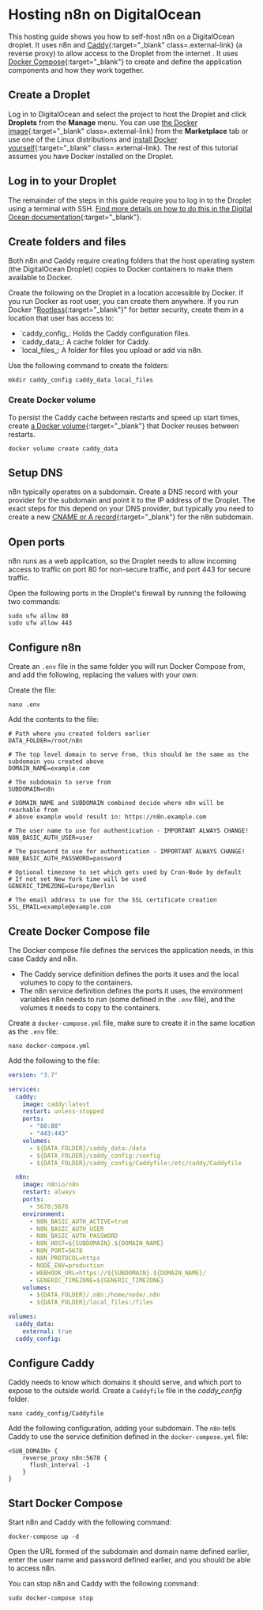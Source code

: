 # Hosting n8n on DigitalOcean

This hosting guide shows you how to self-host n8n on a DigitalOcean droplet. It uses n8n and [Caddy](http://caddyserver.com){:target="_blank" class=.external-link} (a reverse proxy) to allow access to the Droplet from the internet . It uses [Docker Compose](https://docs.docker.com/compose/){:target="_blank"} to create and define the application components and how they work together.

## Create a Droplet

Log in to DigitalOcean and select the project to host the Droplet and click **Droplets** from the **Manage** menu. You can use [the Docker image](https://marketplace.digitalocean.com/apps/docker){:target="_blank" class=.external-link} from the **Marketplace** tab or use one of the Linux distributions and [install Docker yourself](https://www.docker.com/get-started/){:target="_blank" class=.external-link}. The rest of this tutorial assumes you have Docker installed on the Droplet.

## Log in to your Droplet

The remainder of the steps in this guide require you to log in to the Droplet using a terminal with SSH. [Find more details on how to do this in the Digital Ocean documentation](https://docs.digitalocean.com/products/droplets/how-to/connect-with-ssh/){:target="_blank"}.

## Create folders and files

Both n8n and Caddy require creating folders that the host operating system (the DigitalOcean Droplet) copies to Docker containers to make them available to Docker.

Create the following on the Droplet in a location accessible by Docker. If you run Docker as root user, you can create them anywhere. If you run Docker "[Rootless](https://docs.docker.com/engine/security/rootless/){:target="_blank"}" for better security, create them in a location that user has access to:

- `caddy_config_: Holds the Caddy configuration files.
- `caddy_data_: A cache folder for Caddy.
- `local_files_: A folder for files you upload or add via n8n.

Use the following command to create the folders:

```shell
mkdir caddy_config caddy_data local_files
```

### Create Docker volume

To persist the Caddy cache between restarts and speed up start times, create [a Docker volume](https://docs.docker.com/storage/volumes/){:target="_blank"} that Docker reuses between restarts.

```shell
docker volume create caddy_data
```

## Setup DNS

n8n typically operates on a subdomain. Create a DNS record with your provider for the subdomain and point it to the IP address of the Droplet. The exact steps for this depend on your DNS provider, but typically you need to create a new [CNAME or A record](https://ns1.com/resources/dns-records-explained){:target="_blank"} for the n8n subdomain.

## Open ports

n8n runs as a web application, so the Droplet needs to allow incoming access to traffic on port 80 for non-secure traffic, and port 443 for secure traffic.

Open the following ports in the Droplet's firewall by running the following two commands:

```shell
sudo ufw allow 80
sudo ufw allow 443
```

## Configure n8n

Create an `.env` file in the same folder you will run Docker Compose from, and add the following, replacing the values with your own:

Create the file:

```shell
nano .env
```

Add the contents to the file:

```env
# Path where you created folders earlier
DATA_FOLDER=/root/n8n

# The top level domain to serve from, this should be the same as the subdomain you created above
DOMAIN_NAME=example.com

# The subdomain to serve from
SUBDOMAIN=n8n

# DOMAIN_NAME and SUBDOMAIN combined decide where n8n will be reachable from
# above example would result in: https://n8n.example.com

# The user name to use for authentication - IMPORTANT ALWAYS CHANGE!
N8N_BASIC_AUTH_USER=user

# The password to use for authentication - IMPORTANT ALWAYS CHANGE!
N8N_BASIC_AUTH_PASSWORD=password

# Optional timezone to set which gets used by Cron-Node by default
# If not set New York time will be used
GENERIC_TIMEZONE=Europe/Berlin

# The email address to use for the SSL certificate creation
SSL_EMAIL=example@example.com
```

## Create Docker Compose file

The Docker compose file defines the services the application needs, in this case Caddy and n8n.

- The Caddy service definition defines the ports it uses and the local volumes to copy to the containers.
- The n8n service definition defines the ports it uses, the environment variables n8n needs to run (some defined in the `.env` file), and the volumes it needs to copy to the containers.

Create a `docker-compose.yml` file, make sure to create it in the same location as the `.env` file:

```shell
nano docker-compose.yml
```

Add the following to the file:

```yaml
version: "3.7"

services:
  caddy:
    image: caddy:latest
    restart: unless-stopped
    ports:
      - "80:80"
      - "443:443"
    volumes:
      - ${DATA_FOLDER}/caddy_data:/data
      - ${DATA_FOLDER}/caddy_config:/config
      - ${DATA_FOLDER}/caddy_config/Caddyfile:/etc/caddy/Caddyfile

  n8n:
    image: n8nio/n8n
    restart: always
    ports:
      - 5678:5678
    environment:
      - N8N_BASIC_AUTH_ACTIVE=true
      - N8N_BASIC_AUTH_USER
      - N8N_BASIC_AUTH_PASSWORD
      - N8N_HOST=${SUBDOMAIN}.${DOMAIN_NAME}
      - N8N_PORT=5678
      - N8N_PROTOCOL=https
      - NODE_ENV=production
      - WEBHOOK_URL=https://${SUBDOMAIN}.${DOMAIN_NAME}/
      - GENERIC_TIMEZONE=${GENERIC_TIMEZONE}
    volumes:
      - ${DATA_FOLDER}/.n8n:/home/node/.n8n
      - ${DATA_FOLDER}/local_files:/files

volumes:
  caddy_data:
    external: true
  caddy_config:
```

## Configure Caddy

Caddy needs to know which domains it should serve, and which port to expose to the outside world. Create a `Caddyfile` file in the *caddy_config* folder.

```shell
nano caddy_config/Caddyfile
```

Add the following configuration, adding your subdomain. The `n8n` tells Caddy to use the service definition defined in the `docker-compose.yml` file:

```text
<SUB_DOMAIN> {
    reverse_proxy n8n:5678 {
      flush_interval -1
    }
}
```

## Start Docker Compose

Start n8n and Caddy with the following command:

```shell
docker-compose up -d
```

Open the URL formed of the subdomain and domain name defined earlier, enter the user name and password defined earlier, and you should be able to access n8n.

You can stop n8n and Caddy with the following command:

```shell
sudo docker-compose stop
```
